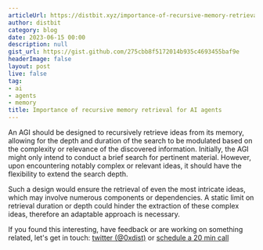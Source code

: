 ```yaml
---
articleUrl: https://distbit.xyz/importance-of-recursive-memory-retrieval-for-ai-agents
author: distbit
category: blog
date: 2023-06-15 00:00
description: null
gist_url: https://gist.github.com/275cbb8f5172014b935c4693455baf9e
headerImage: false
layout: post
live: false
tag:
- ai
- agents
- memory
title: Importance of recursive memory retrieval for AI agents
---
```





An AGI should be designed to recursively retrieve ideas from its memory, allowing for the depth and duration of the search to be modulated based on the complexity or relevance of the discovered information. Initially, the AGI might only intend to conduct a brief search for pertinent material. However, upon encountering notably complex or relevant ideas, it should have the flexibility to extend the search depth.  

Such a design would ensure the retrieval of even the most intricate ideas, which may involve numerous components or dependencies. A static limit on retrieval duration or depth could hinder the extraction of these complex ideas, therefore an adaptable approach is necessary.  

If you found this interesting, have feedback or are working on something related, let's get in touch: [twitter (@0xdist)](https://twitter.com/0xdist) or [schedule a 20 min call](https://cal.com/distbit/20min)